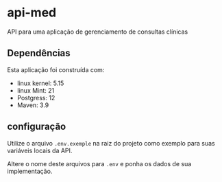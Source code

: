 # api-med
API para uma aplicação de gerenciamento de consultas clínicas

## Dependências
Esta aplicação foi construída com:

- linux kernel: 5.15
- linux Mint: 21
- Postgress: 12
- Maven: 3.9

## configuração
Utilize o arquivo `.env.exemple` na raiz do projeto como exemplo para suas variáveis locais da API.

Altere o nome deste arquivos para `.env` e ponha os dados de sua implementação.
